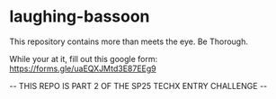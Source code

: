 # laughing-bassoon

This repository contains more than meets the eye. Be Thorough.

While your at it, fill out this google form: https://forms.gle/uaEQXJMtd3E87EEg9



-- THIS REPO IS PART 2 OF THE SP25 TECHX ENTRY CHALLENGE --

